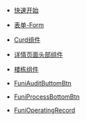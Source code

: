 
- [快速开始](quickstart.md)
- [表单-Form](form.md)
- [Curd组件](curd.md)
- [详情页面头部组件](detailHead.md)
- [楼栋组件](building.md)
- [FuniAuditButtomBtn](FuniAuditButtomBtn.md)
- [FuniProcessBottomBtn](FuniProcessBottomBtn.md)
- [FuniOperatingRecord](FuniOperatingRecord.md)








  <!-- - [Custom navbar](custom-navbar.md) -->
  <!-- - [Cover page](cover.md) -->

<!-- - Customization

  - [Configuration](configuration.md)
  - [Themes](themes.md)
  - [List of Plugins](plugins.md)
  - [Write a Plugin](write-a-plugin.md)
  - [Markdown configuration](markdown.md)
  - [Language highlighting](language-highlight.md)

- Guide

  - [Deploy](deploy.md)
  - [Helpers](helpers.md)
  - [Vue compatibility](vue.md)
  - [CDN](cdn.md)
  - [Offline Mode(PWA)](pwa.md)
  - [Server-Side Rendering(SSR)](ssr.md)
  - [Embed Files](embed-files.md)

- [Awesome docsify](awesome.md)
- [Changelog](changelog.md) -->
